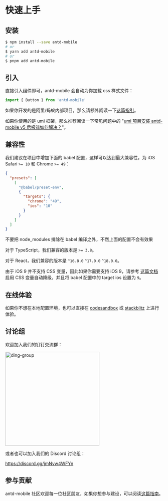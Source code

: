 # 快速上手

## 安装

```bash
$ npm install --save antd-mobile
# or
$ yarn add antd-mobile
# or
$ pnpm add antd-mobile
```

## 引入

直接引入组件即可，antd-mobile 会自动为你加载 css 样式文件：

```js
import { Button } from 'antd-mobile'
```

如果你开发的是阿里/蚂蚁内部项目，那么请额外阅读一下[这篇指引](https://yuque.antfin.com/antd-mobile/kfcgs3/md4or5)。

如果你使用的是 umi 框架，那么推荐阅读一下常见问题中的 "[umi 项目安装 antd-mobile v5 后报错如何解决？](/zh/guide/faq#umi-%E9%A1%B9%E7%9B%AE%E5%AE%89%E8%A3%85-antd-mobile-v5-%E5%90%8E%E6%8A%A5%E9%94%99%E5%A6%82%E4%BD%95%E8%A7%A3%E5%86%B3%EF%BC%9F)"。

## 兼容性

我们建议在项目中增加下面的 babel 配置，这样可以达到最大兼容性，为 iOS Safari `>= 10` 和 Chrome `>= 49`：

```json
{
  "presets": [
    [
      "@babel/preset-env",
      {
        "targets": {
          "chrome": "49",
          "ios": "10"
        }
      }
    ]
  ]
}
```

<Alert type="warning">
  不要把 node_modules 排除在 babel 编译之外，不然上面的配置不会有效果
</Alert>

对于 TypeScript，我们兼容的版本是 `>= 3.8`。

对于 React，我们兼容的版本是 `^16.8.0` `^17.0.0` `^18.0.0`。

由于 iOS 9 并不支持 CSS 变量，因此如果你需要支持 iOS 9，请参考 [这篇文档](/zh/guide/css-variables#css-变量自动降级) 启用 CSS 变量自动降级，并且将 babel 配置中的 target ios 设置为 `9`。

## 在线体验

如果你不想在本地配置环境，也可以直接在 [codesandbox](https://codesandbox.io/s/antd-mobile-snrxr?file=/package.json) 或 [stackblitz](https://stackblitz.com/edit/antd-mobile?file=index.tsx) 上进行体验。

## 讨论组

欢迎加入我们的钉钉交流群：

<img src="https://user-images.githubusercontent.com/22469543/197447477-1f10603d-90e9-43ea-a023-6538c5cf40e2.jpeg" alt="ding-group" width="300" />

或者也可以加入我们的 Discord 讨论组：

https://discord.gg/jmNvw4WFYn

## 参与贡献

antd-mobile 社区欢迎每一位社区朋友，如果你想参与建设，可以阅读[这篇指南](https://github.com/ant-design/ant-design-mobile/blob/master/.github/CONTRIBUTING.md)。
